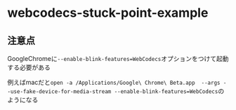# webcodecs-stuck-point-example

## 注意点
GoogleChromeに`--enable-blink-features=WebCodecs`オプションをつけて起動する必要がある

例えばmacだと`open -a /Applications/Google\ Chrome\ Beta.app  --args --use-fake-device-for-media-stream --enable-blink-features=WebCodecs`のようになる